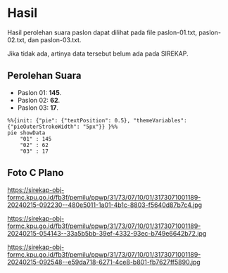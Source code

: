 # Hasil

Hasil perolehan suara paslon dapat dilihat pada file paslon-01.txt, paslon-02.txt, dan paslon-03.txt.

Jika tidak ada, artinya data tersebut belum ada pada SIREKAP.

## Perolehan Suara

 * Paslon 01: **145**.
 * Paslon 02: **62**.
 * Paslon 03: **17**.

```mermaid
%%{init: {"pie": {"textPosition": 0.5}, "themeVariables": {"pieOuterStrokeWidth": "5px"}} }%%
pie showData
    "01" : 145
    "02" : 62
    "03" : 17
```
## Foto C Plano

https://sirekap-obj-formc.kpu.go.id/fb3f/pemilu/ppwp/31/73/07/10/01/3173071001189-20240215-092230--480e5011-1a01-4b1c-8803-f5640d87b7c4.jpg

https://sirekap-obj-formc.kpu.go.id/fb3f/pemilu/ppwp/31/73/07/10/01/3173071001189-20240215-054143--33a5b5bb-39ef-4332-93ec-b749e6642b72.jpg

https://sirekap-obj-formc.kpu.go.id/fb3f/pemilu/ppwp/31/73/07/10/01/3173071001189-20240215-092548--e59da718-6271-4ce8-b801-fb7627ff5890.jpg

